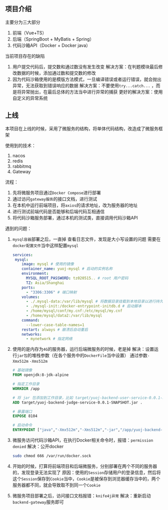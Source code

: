 ## 项目介绍

主要分为三大部分

1. 前端（Vue+TS）
2. 后端（SpringBoot + MyBatis + Spring）
3. 代码沙箱API（Docker + Docker java）

当前项目存在的缺陷

1. 用户提交代码后，提交数和通过数没有发生改变
   解决方案：在判题模块最后修改数据的时候，添加通过数和提交数的修改
2. 因为代码沙箱使用的是模版方法模式，一旦编译错误或者运行错误，就会抛出异常，无法获取到错误响应的数据
   解决方案：不要使用`try...catch...` ，而是将异常抛出，在最后总体的方法当中进行异常的捕获
   更好的解决方案：使用自定义的异常系统

## 上线

本项目在上线的时候，采用了微服务的结构，将单体代码结构，改造成了微服务框架

使用到的技术：

1. nacos
2. redis
3. rabbitmq
4. Gateway

流程：

1. 先将微服务项目通过`Docker Compose`进行部署
2. 通过访问`gateway服务`的接口文档，进行测试
3. 在本机中运行前端项目，将`axios`的请求地址，改为服务器的地址
4. 进行测试前端代码是否能够和后端代码互相通信
5. 将代码沙箱服务部署，通过本机的测试类，直接调用代码沙箱API

遇到的问题：

1. `mysql容器`部署之后，一直掉
   查看日志文件，发现是大小写设置的问题
   需要在`docker配置文件`当中这样配置`mysql`

   ```yaml
   services: 
   	mysql:
       image: mysql # 使用的镜像
       container_name: yuoj-mysql # 启动的实例名称
       environment:
         MYSQL_ROOT_PASSWORD: tz020515.. # root 用户密码
         TZ: Asia/Shanghai
       ports:
         - "3306:3306" # 端口映射
       volumes:
         - ./.mysql-data:/var/lib/mysql # 将数据目录挂载到本地目录以进行持久化
         - ./mysql-init:/docker-entrypoint-initdb.d # 启动脚本
         - /home/mysql/conf/my.cnf:/etc/mysql/my.cnf
         - /home/mysql/data2:/var/lib/mysql
       command:
         --lower-case-table-names=1
       restart: always # 崩溃后自动重启
       networks:
         - mynetwork # 指定网络
   ```

2. 使用的是内存为`4G`的服务器，运行后端微服务的时候，老是掉
   解决：设置运行`jar包`的堆栈参数（在各个服务中的`DockerFile`当中设置）
   通过参数`-Xmx512m` `-Xms512m` 

   ```dockerfile
   # 基础镜像
   FROM openjdk:8-jdk-alpine
   
   # 指定工作目录
   WORKDIR /app
   
   # 将 jar 包添加到工作目录，比如 target/yuoj-backend-user-service-0.0.1-SNAPSHOT.jar
   ADD target/yuoj-backend-judge-service-0.0.1-SNAPSHOT.jar .
   
   # 暴露端口
   EXPOSE 8104
   
   # 启动命令
   ENTRYPOINT ["java","-Xmx512m","-Xms512m","-jar","/app/yuoj-backend-judge-service-0.0.1-SNAPSHOT.jar","--spring.profiles.active=prod"]
   ```

3. 微服务访问代码沙箱API，在执行Docker相关命令时，报错：`permission denied` 
   解决：公开docker

   ```sh
   sudo chmod 666 /var/run/docker.sock
   ```

4. 开始的时候，打算将前端项目和后端微服务，分别部署在两个不同的服务器的，发现登录无法实现了
   原因：使用的`Session`存储用户的登录信息，然后将这个`Session`保存到`Cookie`当中，`Cookie`是被保存到浏览器缓存当中的，两个服务器都不同，就会导致取不到同一个`Cookie`
   
5. 微服务项目部署之后，访问接口文档报错：`knife4j异常` 
   解决：重新启动`backend-gateway`服务即可



